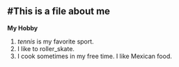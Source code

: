 #This is a file about me
-------------------------------


**My Hobby**
1. *tennis* is my favorite sport.
2. I like to roller_skate.
3. I cook sometimes in my free time. I like Mexican food. 
